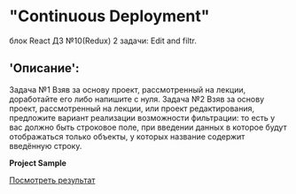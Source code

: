 # "Continuous Deployment"  
блок React ДЗ №10(Redux) 2 задачи: Edit and filtr.

## 'Описание': 
Задача №1 Взяв за основу проект, рассмотренный на лекции, доработайте его либо напишите с нуля.
Задача №2 Взяв за основу проект, рассмотренный на лекции, или проект редактирования, предложите вариант реализации возможности фильтрации: то есть у вас должно быть строковое поле, при введении данных в которое будут отображаться только объекты, у которых название содержит введённую строку.  

**Project Sample**

[Посмотреть результат](https://gronik4.github.io/react9.1router.menu/)

